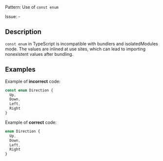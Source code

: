 Pattern: Use of `const enum`

Issue: -

## Description

`const enum` in TypeScript is incompatible with bundlers and isolatedModules mode. The values are inlined at use sites, which can lead to importing nonexistent values after bundling.

## Examples

Example of **incorrect** code:
```typescript
const enum Direction {
  Up,
  Down,
  Left,
  Right
}
```

Example of **correct** code:
```typescript
enum Direction {
  Up,
  Down,
  Left,
  Right
}
```